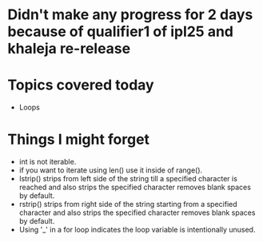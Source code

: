 # Didn't make any progress for 2 days because of qualifier1 of ipl25 and khaleja re-release

# Topics covered today
- Loops

# Things I might forget
- int is not iterable.
- if you want to iterate using len() use it inside of range().
- lstrip() strips from left side of the string till a specified character is reached and also strips the specified character removes blank spaces by default.
- rstrip() strips from right side of the string starting from a specified character and also strips the specified character removes blank spaces by default.
- Using '_' in a for loop indicates the loop variable is intentionally unused.
